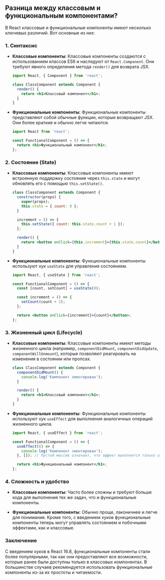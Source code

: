 ## Разница между классовым и функциональным компонентами?

В React классовые и функциональные компоненты имеют несколько ключевых различий. Вот основные из них:

### 1. Синтаксис

- **Классовые компоненты**:
  Классовые компоненты создаются с использованием классов ES6 и наследуют от `React.Component`. Они требуют явного определения метода `render()` для возврата JSX.

  ```jsx
  import React, { Component } from 'react';

  class ClassComponent extends Component {
    render() {
      return <h1>Классовый компонент</h1>;
    }
  }
  ```

- **Функциональные компоненты**:
  Функциональные компоненты представляют собой обычные функции, которые возвращают JSX. Они более краткие и обычно легче читаются.

  ```jsx
  import React from 'react';

  const FunctionalComponent = () => {
    return <h1>Функциональный компонент</h1>;
  };
  ```

### 2. Состояние (State)

- **Классовые компоненты**:
  Классовые компоненты имеют встроенную поддержку состояния через `this.state` и могут обновлять его с помощью `this.setState()`.

  ```jsx
  class ClassComponent extends Component {
    constructor(props) {
      super(props);
      this.state = { count: 0 };
    }

    increment = () => {
      this.setState({ count: this.state.count + 1 });
    };

    render() {
      return <button onClick={this.increment}>{this.state.count}</button>;
    }
  }
  ```

- **Функциональные компоненты**:
  Функциональные компоненты используют хук `useState` для управления состоянием.

  ```jsx
  import React, { useState } from 'react';

  const FunctionalComponent = () => {
    const [count, setCount] = useState(0);

    const increment = () => {
      setCount(count + 1);
    };

    return <button onClick={increment}>{count}</button>;
  };
  ```

### 3. Жизненный цикл (Lifecycle)

- **Классовые компоненты**:
  Классовые компоненты имеют методы жизненного цикла (например, `componentDidMount`, `componentDidUpdate`, `componentWillUnmount`), которые позволяют реагировать на изменения в состоянии или пропсах.

  ```jsx
  class ClassComponent extends Component {
    componentDidMount() {
      console.log('Компонент смонтирован');
    }

    render() {
      return <h1>Классовый компонент</h1>;
    }
  }
  ```

- **Функциональные компоненты**:
  Функциональные компоненты используют хук `useEffect` для выполнения аналогичных операций жизненного цикла.

  ```jsx
  import React, { useEffect } from 'react';

  const FunctionalComponent = () => {
    useEffect(() => {
      console.log('Компонент смонтирован');
    }, []); // Пустой массив означает, что эффект выполнится только один раз после монтирования

    return <h1>Функциональный компонент</h1>;
  };
  ```

### 4. Сложность и удобство

- **Классовые компоненты**:
  Часто более сложны и требуют больше кода для выполнения тех же задач, что и функциональные компоненты.

- **Функциональные компоненты**:
  Обычно проще, лаконичнее и легче для понимания. Кроме того, с введением хуков функциональные компоненты теперь могут управлять состоянием и побочными эффектами, как и классовые.

### Заключение

С введением хуков в React 16.8, функциональные компоненты стали более популярными, так как они предоставляют все возможности, которые ранее были доступны только в классовых компонентах. В большинстве случаев рекомендуется использовать функциональные компоненты из-за их простоты и читаемости.